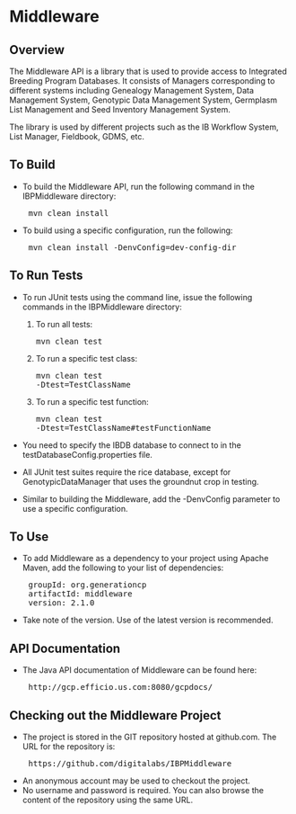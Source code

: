 Middleware
============

Overview
----------
The Middleware API is a library that is used to provide access to Integrated Breeding Program Databases. 
It consists of Managers corresponding to different systems including Genealogy Management System, Data Management System, 
Genotypic Data Management System, Germplasm List Management and Seed Inventory Management System. 

The library is used by different projects such as the IB Workflow System, List Manager, Fieldbook, GDMS, etc.
 
To Build
----------
* To build the Middleware API, run the following command in the IBPMiddleware directory:  
<pre>
    mvn clean install
</pre>
    
* To build using a specific configuration, run the following:  
<pre>
    mvn clean install -DenvConfig=dev-config-dir  
</pre>  
  
To Run Tests
--------------
* To run JUnit tests using the command line, issue the following commands in the IBPMiddleware directory:
  1.  To run all tests: <pre>mvn clean test</pre>
  2.  To run a specific test class: <pre>mvn clean test -Dtest=TestClassName</pre>
  3.  To run a specific test function: <pre>mvn clean test -Dtest=TestClassName#testFunctionName</pre>

* You need to specify the IBDB database to connect to in the testDatabaseConfig.properties file. 
* All JUnit test suites require the rice database, except for GenotypicDataManager that uses the groundnut crop in testing.

* Similar to building the Middleware, add the -DenvConfig parameter to use a specific configuration.
 
To Use
-----------
* To add Middleware as a dependency to your project using Apache Maven, add the following to your list of dependencies:  
<pre>
    groupId: org.generationcp  
    artifactId: middleware  
    version: 2.1.0  
</pre>

* Take note of the version.  Use of the latest version is recommended.  


API Documentation
-------------------
* The Java API documentation of Middleware can be found here:   
<pre>
    http://gcp.efficio.us.com:8080/gcpdocs/
</pre>

Checking out the Middleware Project
-------------------
* The project is stored in the GIT repository hosted at github.com.  The URL for the repository is: 
<pre>
    https://github.com/digitalabs/IBPMiddleware   
</pre>
* An anonymous account may be used to checkout the project.  
* No username and password is required.  You can also browse the content of the repository using the same URL.  

